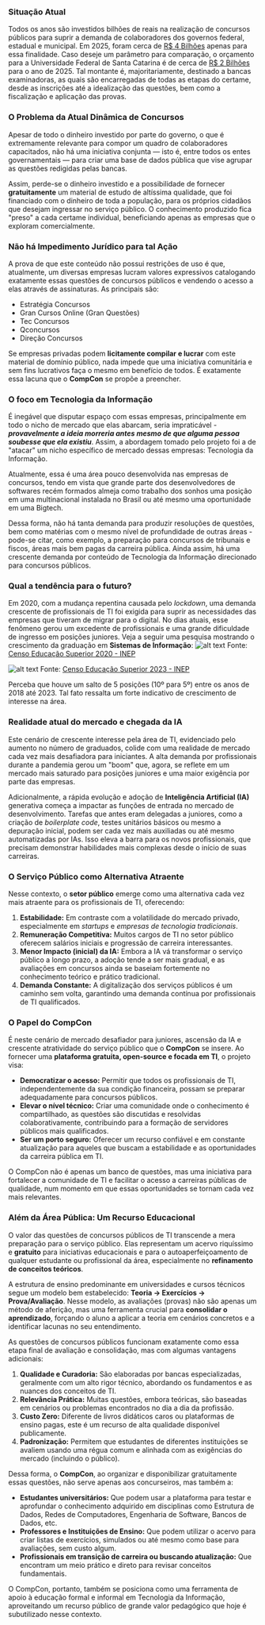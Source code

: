 
### Situação Atual

Todos os anos são investidos bilhões de reais na realização de concursos públicos para suprir a demanda de colaboradores dos governos federal, estadual e municipal. Em 2025, foram cerca de [R$ 4 Bilhões](https://g1.globo.com/trabalho-e-carreira/concursos/noticia/2024/11/28/governo-vai-cortar-r-1-bi-do-orcamento-para-novos-concursos-em-2025-enem-dos-concursos-segue-previsto-diz-ministra.ghtml) apenas para essa finalidade. Caso deseje um parâmetro para comparação, o orçamento para a Universidade Federal de Santa Catarina é de cerca de [R$ 2 Bilhões](http://so.seplan.ufsc.br/) para o ano de 2025. Tal montante é, majoritariamente, destinado a bancas examinadoras, as quais são encarregadas de todas as etapas do certame, desde as inscrições até a idealização das questões, bem como a fiscalização e aplicação das provas.

### O Problema da Atual Dinâmica de Concursos

Apesar de todo o dinheiro investido por parte do governo, o que é extremamente relevante para compor um quadro de colaboradores capacitados, não há uma iniciativa conjunta — isto é, entre todos os entes governamentais — para criar uma base de dados pública que vise agrupar as questões redigidas pelas bancas.

Assim, perde-se o dinheiro investido e a possibilidade de fornecer **gratuitamente** um material de estudo de altíssima qualidade, que foi financiado com o dinheiro de toda a população, para os próprios cidadãos que desejam ingressar no serviço público. O conhecimento produzido fica "preso" a cada certame individual, beneficiando apenas as empresas que o exploram comercialmente.

### Não há Impedimento Jurídico para tal Ação

A prova de que este conteúdo não possui restrições de uso é que, atualmente, um diversas empresas lucram valores expressivos catalogando exatamente essas questões de concursos públicos e vendendo o acesso a elas através de assinaturas. As principais são:

* Estratégia Concursos
* Gran Cursos Online (Gran Questões)
* Tec Concursos
* Qconcursos
* Direção Concursos

Se empresas privadas podem **licitamente compilar e lucrar** com este material de domínio público, nada impede que uma iniciativa comunitária e sem fins lucrativos faça o mesmo em benefício de todos. É exatamente essa lacuna que o **CompCon** se propõe a preencher.

### O foco em Tecnologia da Informação

É inegável que disputar espaço com essas empresas, principalmente em todo o nicho de mercado que elas abarcam, seria impraticável - ***provavelmente a ideia morreria antes mesmo de que alguma pessoa soubesse que ela existiu***. Assim, a abordagem tomado pelo projeto foi a de "atacar" um nicho específico de mercado dessas empresas: Tecnologia da Informação. 

Atualmente, essa é uma área pouco desenvolvida nas empresas de concursos, tendo em vista que grande parte dos desenvolvedores de softwares recém formados almeja como trabalho dos sonhos uma posição em uma multinacional instalada no Brasil ou até mesmo uma oportunidade em uma Bigtech. 

Dessa forma, não há tanta demanda para produzir resoluções de questões, bem como matérias com o mesmo nível de profundidade de outras áreas - pode-se citar, como exemplo, a preparação para concursos de tribunais e fiscos, áreas mais bem pagas da carreira pública. Ainda assim, há uma crescente demanda por conteúdo de Tecnologia da Informação direcionado para concursos públicos.

### Qual a tendência para o futuro?

Em 2020, com a mudança repentina causada pelo *lockdown*, uma demanda crescente de profissionais de TI foi exigida para suprir as necessidades das empresas que tiveram de migrar para o digital. No dias atuais, esse fenômeno gerou um excedente de profissionais e uma grande dificuldade de ingresso em posições juniores. Veja a seguir uma pesquisa mostrando o crescimento da graduação em **Sistemas de Informação**:
![alt text](image-3.png)
Fonte: [Censo Educação Superior 2020 - INEP](https://download.inep.gov.br/educacao_superior/censo_superior/documentos/2020/tabelas_de_divulgacao_censo_da_educacao_superior_2020.pdf)

![alt text](image-2.png)
Fonte: [Censo Educação Superior 2023 - INEP](https://download.inep.gov.br/educacao_superior/censo_superior/documentos/2023/apresentacao_censo_da_educacao_superior_2023.pdf)

Perceba que houve um salto de 5 posições (10º para 5º) entre os anos de 2018 até 2023. Tal fato ressalta um forte indicativo de crescimento de interesse na área.

### Realidade atual do mercado e chegada da IA

Este cenário de crescente interesse pela área de TI, evidenciado pelo aumento no número de graduados, colide com uma realidade de mercado cada vez mais desafiadora para iniciantes. A alta demanda por profissionais durante a pandemia gerou um "boom" que, agora, se reflete em um mercado mais saturado para posições juniores e uma maior exigência por parte das empresas.

Adicionalmente, a rápida evolução e adoção de **Inteligência Artificial (IA)** generativa começa a impactar as funções de entrada no mercado de desenvolvimento. Tarefas que antes eram delegadas a juniores, como a criação de *boilerplate code*, testes unitários básicos ou mesmo a depuração inicial, podem ser cada vez mais auxiliadas ou até mesmo automatizadas por IAs. Isso eleva a barra para os novos profissionais, que precisam demonstrar habilidades mais complexas desde o início de suas carreiras.


### O Serviço Público como Alternativa Atraente

Nesse contexto, o **setor público** emerge como uma alternativa cada vez mais atraente para os profissionais de TI, oferecendo:

1.  **Estabilidade:** Em contraste com a volatilidade do mercado privado, especialmente em *startups* e *empresas de tecnologia tradicionais*.
2.  **Remuneração Competitiva:** Muitos cargos de TI no setor público oferecem salários iniciais e progressão de carreira interessantes.
3.  **Menor Impacto (inicial) da IA:** Embora a IA vá transformar o serviço público a longo prazo, a adoção tende a ser mais gradual, e as avaliações em concursos ainda se baseiam fortemente no conhecimento teórico e prático tradicional.
4.  **Demanda Constante:** A digitalização dos serviços públicos é um caminho sem volta, garantindo uma demanda contínua por profissionais de TI qualificados.

### O Papel do CompCon 

É neste cenário de mercado desafiador para juniores, ascensão da IA e crescente atratividade do serviço público que o **CompCon** se insere. Ao fornecer uma **plataforma gratuita, open-source e focada em TI**, o projeto visa:

* **Democratizar o acesso:** Permitir que todos os profissionais de TI, independentemente da sua condição financeira, possam se preparar adequadamente para concursos públicos.
* **Elevar o nível técnico:** Criar uma comunidade onde o conhecimento é compartilhado, as questões são discutidas e resolvidas colaborativamente, contribuindo para a formação de servidores públicos mais qualificados.
* **Ser um porto seguro:** Oferecer um recurso confiável e em constante atualização para aqueles que buscam a estabilidade e as oportunidades da carreira pública em TI.

O CompCon não é apenas um banco de questões, mas uma iniciativa para fortalecer a comunidade de TI e facilitar o acesso a carreiras públicas de qualidade, num momento em que essas oportunidades se tornam cada vez mais relevantes.

### Além da Área Pública: Um Recurso Educacional 

O valor das questões de concursos públicos de TI transcende a mera preparação para o serviço público. Elas representam um acervo riquíssimo e **gratuito** para iniciativas educacionais e para o autoaperfeiçoamento de qualquer estudante ou profissional da área, especialmente no **refinamento de conceitos teóricos**.

A estrutura de ensino predominante em universidades e cursos técnicos segue um modelo bem estabelecido: **Teoria -> Exercícios -> Prova/Avaliação**. Nesse modelo, as avaliações (provas) não são apenas um método de aferição, mas uma ferramenta crucial para **consolidar o aprendizado**, forçando o aluno a aplicar a teoria em cenários concretos e a identificar lacunas no seu entendimento.

As questões de concursos públicos funcionam exatamente como essa etapa final de avaliação e consolidação, mas com algumas vantagens adicionais:

1.  **Qualidade e Curadoria:** São elaboradas por bancas especializadas, geralmente com um alto rigor técnico, abordando os fundamentos e as nuances dos conceitos de TI.
2.  **Relevância Prática:** Muitas questões, embora teóricas, são baseadas em cenários ou problemas encontrados no dia a dia da profissão.
3.  **Custo Zero:** Diferente de livros didáticos caros ou plataformas de ensino pagas, este é um recurso de alta qualidade disponível publicamente.
4.  **Padronização:** Permitem que estudantes de diferentes instituições se avaliem usando uma régua comum e alinhada com as exigências do mercado (incluindo o público).

Dessa forma, o **CompCon**, ao organizar e disponibilizar gratuitamente essas questões, não serve apenas aos concurseiros, mas também a:

* **Estudantes universitários:** Que podem usar a plataforma para testar e aprofundar o conhecimento adquirido em disciplinas como Estrutura de Dados, Redes de Computadores, Engenharia de Software, Bancos de Dados, etc.
* **Professores e Instituições de Ensino:** Que podem utilizar o acervo para criar listas de exercícios, simulados ou até mesmo como base para avaliações, sem custo algum.
* **Profissionais em transição de carreira ou buscando atualização:** Que encontram um meio prático e direto para revisar conceitos fundamentais.

O CompCon, portanto, também se posiciona como uma ferramenta de apoio à educação formal e informal em Tecnologia da Informação, aproveitando um recurso público de grande valor pedagógico que hoje é subutilizado nesse contexto.
